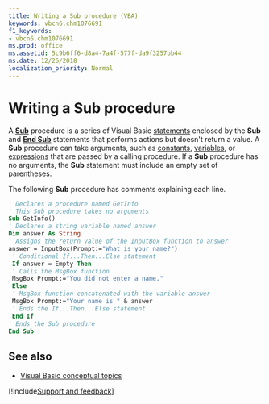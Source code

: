 ```yaml
---
title: Writing a Sub procedure (VBA)
keywords: vbcn6.chm1076691
f1_keywords:
- vbcn6.chm1076691
ms.prod: office
ms.assetid: 5c9b6ff6-d8a4-7a4f-577f-da9f3257bb44
ms.date: 12/26/2018
localization_priority: Normal
---
```



# Writing a Sub procedure

A **[Sub](../../reference/user-interface-help/sub-statement.md)** procedure is a series of Visual Basic [statements](../../Glossary/vbe-glossary.md#statement) enclosed by the **Sub** and **[End Sub](../../reference/user-interface-help/end-statement.md)** statements that performs actions but doesn't return a value. A **Sub** procedure can take arguments, such as [constants](../../Glossary/vbe-glossary.md#constant), [variables](../../Glossary/vbe-glossary.md#variable), or [expressions](../../Glossary/vbe-glossary.md#expression) that are passed by a calling procedure. If a **Sub** procedure has no arguments, the **Sub** statement must include an empty set of parentheses.

The following **Sub** procedure has comments explaining each line.

```vb
' Declares a procedure named GetInfo 
' This Sub procedure takes no arguments 
Sub GetInfo() 
' Declares a string variable named answer 
Dim answer As String 
' Assigns the return value of the InputBox function to answer 
answer = InputBox(Prompt:="What is your name?") 
 ' Conditional If...Then...Else statement 
 If answer = Empty Then 
 ' Calls the MsgBox function 
 MsgBox Prompt:="You did not enter a name." 
 Else 
 ' MsgBox function concatenated with the variable answer 
 MsgBox Prompt:="Your name is " & answer 
 ' Ends the If...Then...Else statement 
 End If 
' Ends the Sub procedure 
End Sub
```

## See also

- [Visual Basic conceptual topics](../../reference/user-interface-help/visual-basic-conceptual-topics.md)

[!include[Support and feedback](~/includes/feedback-boilerplate.md)]
